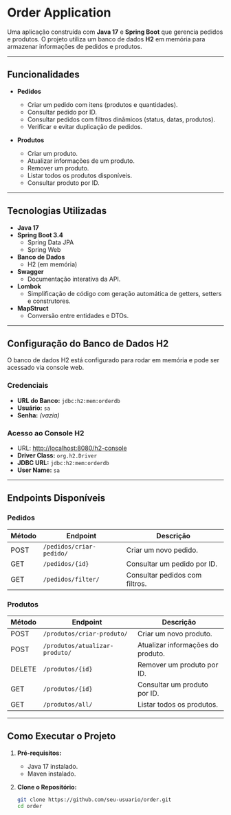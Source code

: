 # **Order Application**

Uma aplicação construída com **Java 17** e **Spring Boot** que gerencia pedidos e produtos. O projeto utiliza um banco de dados **H2** em memória para armazenar informações de pedidos e produtos.

---

## **Funcionalidades**

- **Pedidos**
    - Criar um pedido com itens (produtos e quantidades).
    - Consultar pedido por ID.
    - Consultar pedidos com filtros dinâmicos (status, datas, produtos).
    - Verificar e evitar duplicação de pedidos.

- **Produtos**
    - Criar um produto.
    - Atualizar informações de um produto.
    - Remover um produto.
    - Listar todos os produtos disponíveis.
    - Consultar produto por ID.

---

## **Tecnologias Utilizadas**

- **Java 17**
- **Spring Boot 3.4**
    - Spring Data JPA
    - Spring Web
- **Banco de Dados**
    - H2 (em memória)
- **Swagger**
    - Documentação interativa da API.
- **Lombok**
    - Simplificação de código com geração automática de getters, setters e construtores.
- **MapStruct**
    - Conversão entre entidades e DTOs.

---

## **Configuração do Banco de Dados H2**

O banco de dados H2 está configurado para rodar em memória e pode ser acessado via console web.

### **Credenciais**
- **URL do Banco:** `jdbc:h2:mem:orderdb`
- **Usuário:** `sa`
- **Senha:** *(vazia)*

### **Acesso ao Console H2**
- URL: [http://localhost:8080/h2-console](http://localhost:8080/h2-console)
- **Driver Class:** `org.h2.Driver`
- **JDBC URL:** `jdbc:h2:mem:orderdb`
- **User Name:** `sa`

---

## **Endpoints Disponíveis**

### **Pedidos**

| Método | Endpoint                | Descrição                          |
|--------|--------------------------|------------------------------------|
| POST   | `/pedidos/criar-pedido/` | Criar um novo pedido.              |
| GET    | `/pedidos/{id}`          | Consultar um pedido por ID.        |
| GET    | `/pedidos/filter/`       | Consultar pedidos com filtros.     |

### **Produtos**

| Método | Endpoint                  | Descrição                          |
|--------|----------------------------|------------------------------------|
| POST   | `/produtos/criar-produto/` | Criar um novo produto.             |
| POST   | `/produtos/atualizar-produto/` | Atualizar informações do produto. |
| DELETE | `/produtos/{id}`           | Remover um produto por ID.         |
| GET    | `/produtos/{id}`           | Consultar um produto por ID.       |
| GET    | `/produtos/all/`           | Listar todos os produtos.          |

---

## **Como Executar o Projeto**

1. **Pré-requisitos:**
    - Java 17 instalado.
    - Maven instalado.

2. **Clone o Repositório:**
   ```bash
   git clone https://github.com/seu-usuario/order.git
   cd order
